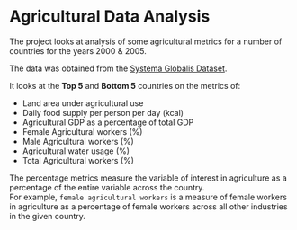 # Agricultural Data Analysis

The project looks at analysis of some agricultural metrics for a number of 
countries for the years 2000 & 2005.

The data was obtained from the [Systema Globalis Dataset](https://github.com/open-numbers/ddf--gapminder--systema_globalis/tree/master/countries-etc-datapoints).

It looks at the **Top 5** and **Bottom 5** countries on the metrics of:

+ Land area under agricultural use
+ Daily food supply per person per day (kcal) 
+ Agricultural GDP as a percentage of total GDP 
+ Female Agricultural workers (%)
+ Male Agricultural workers (%)
+ Agricultural water usage (%)
+ Total Agricultural workers (%)

The percentage metrics measure the variable of interest in agriculture
 as a percentage of the entire variable across the country.  
 For example, `female agricultural workers` is a measure of female workers
 in agriculture as a percentage of female workers across all other 
 industries in the given country.
 